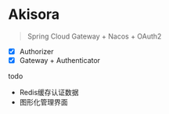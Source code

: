 # Akisora

> Spring Cloud Gateway + Nacos + OAuth2

- [x] Authorizer
- [x] Gateway + Authenticator

todo

- Redis缓存认证数据
- 图形化管理界面
